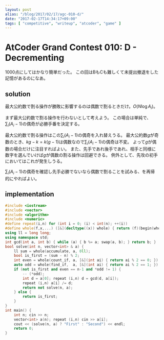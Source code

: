 ```yaml
---
layout: post
alias: "/blog/2017/02/17/agc-010-d/"
date: "2017-02-17T14:34:17+09:00"
tags: [ "competitive", "writeup", "atcoder", "game" ]
---
```


# AtCoder Grand Contest 010: D - Decrementing

1000点にしてはかなり簡単だった。
この回はBもCも難しくて未提出撤退をした記憶があるのになあ。

## solution

最大公約数で割る操作が勝敗に影響するのは偶数で割るときだけ。$O(N \log A_i)$。

まず最大公約数で割る操作を行わないとして考えよう。
この場合は単純で、$\sum_i (A_i - 1)$の偶奇が必勝手番を決定する。

最大公約数で割る操作はこの$\sum_i (A_i - 1)$の偶奇を入れ替えうる。
最大公約数$g$が奇数のとき、$kg - k = k(g - 1)$は偶数なので$\sum_i (A_i - 1)$の偶奇は不変。
よって$g$が偶数の場合だけに注目すればよい。
また、先手であれ後手であれ、相手と同様に数字を選んでいけば$g$が偶数の割る操作は回避できる。
例外として、先攻の初手においてはこれが発生しうる。

$\sum_i (A_i - 1)$の偶奇を確認し先手必勝でないなら偶数で割ることを試みる、を再帰的にやればよい。

## implementation

``` c++
#include <iostream>
#include <vector>
#include <algorithm>
#include <numeric>
#define repeat(i,n) for (int i = 0; (i) < int(n); ++(i))
#define whole(f,x,...) ([&](decltype((x)) whole) { return (f)(begin(whole), end(whole), ## __VA_ARGS__); })(x)
using ll = long long;
using namespace std;
int gcd(int a, int b) { while (a) { b %= a; swap(a, b); } return b; }
bool solve(int n, vector<int> & a) {
    ll sum = whole(accumulate, a, 0ll);
    bool is_first = (sum - n) % 2;
    int even = whole(count_if, a, [&](int ai) { return ai % 2 == 0; });
    auto odd = whole(find_if,  a, [&](int ai) { return ai % 2 == 1; });
    if (not is_first and even == n-1 and *odd != 1) {
        -- (*odd);
        int d = a[0]; repeat (i,n) d = gcd(d, a[i]);
        repeat (i,n) a[i] /= d;
        return not solve(n, a);
    } else {
        return is_first;
    }
}
int main() {
    int n; cin >> n;
    vector<int> a(n); repeat (i,n) cin >> a[i];
    cout << (solve(n, a) ? "First" : "Second") << endl;
    return 0;
}
```
